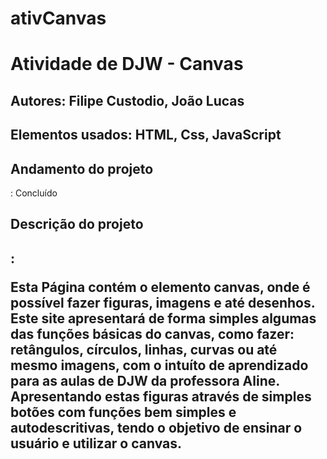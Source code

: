 # ativCanvas
<h1>Atividade de DJW - Canvas</h1>

<h2>Autores: Filipe Custodio, João Lucas</h2>

<h2>Elementos usados: HTML, Css, JavaScript</h2>

<h2>Andamento do projeto</h2>: Concluído

<h2>Descrição do projeto<h2>:
<p>
    Esta Página contém o elemento canvas, onde é possível fazer figuras, imagens e até desenhos.
    Este site apresentará de forma simples algumas das funções básicas do canvas, como fazer:
    retângulos, círculos, linhas, curvas ou até mesmo imagens, com o intuíto de aprendizado
    para as aulas de DJW da professora Aline. Apresentando estas figuras através de simples botões
    com funções bem simples e autodescritivas, tendo o objetivo de ensinar o usuário e utilizar
    o canvas.
</p>

